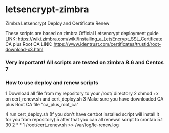 # letsencrypt-zimbra
Zimbra Letsencrypt Deploy and Certificate Renew

These scripts are based on zimbra Official Letsencrypt deployment guide
LINK: https://wiki.zimbra.com/wiki/Installing_a_LetsEncrypt_SSL_Certificate
CA plus Root CA
LINK: https://www.identrust.com/certificates/trustid/root-download-x3.html

### Very important! All scripts are tested on zimbra 8.6 and Centos 7 ###

### How to use deploy and renew scripts ####
1 Download all file from my repository to your /root/ directory
2 chmod +x on cert_renew.sh and cert_deploy.sh
3 Make sure you have downloaded CA plus Root CA file "ca_plus_root_ca"

4 run cert_deploy.sh (If you don't have certbot installed script will install it for you from repository)
5 after that you can all renewal script to crontab
5.1 30 2 * * 1 /root/cert_renew.sh >> /var/log/le-renew.log




